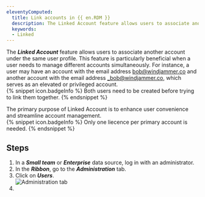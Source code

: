 ```yaml
---
eleventyComputed:
  title: Link accounts in {{ en.RDM }}
  description: The Linked Account feature allows users to associate another account under the same user profile.
  keywords:
  - Linked
---
```

The ***Linked Account*** feature allows users to associate another account under the same user profile. This feature is particularly beneficial when a user needs to manage different accounts simultaneously. For instance, a user may have an account with the email address bob@windjammer.co and another account with the email address _bob@windjammer.co, which serves as an elevated or privileged account.  
{% snippet icon.badgeInfo %}
Both users need to be created before trying to link them together.
{% endsnippet %}

The primary purpose of Linked Account is to enhance user convenience and streamline account management.  
{% snippet icon.badgeInfo %}
Only one liecence per primary account is needed.
{% endsnippet %}

## Steps
1. In a ***Small team*** or ***Enterprise*** data source, log in with an administrator.
1. In the ***Ribbon***, go to the ***Administration*** tab.
1. Click on ***Users***.  
![Administration tab](https://webdevolutions.azureedge.net/docs/en/kb/KB00.png)  
1. 